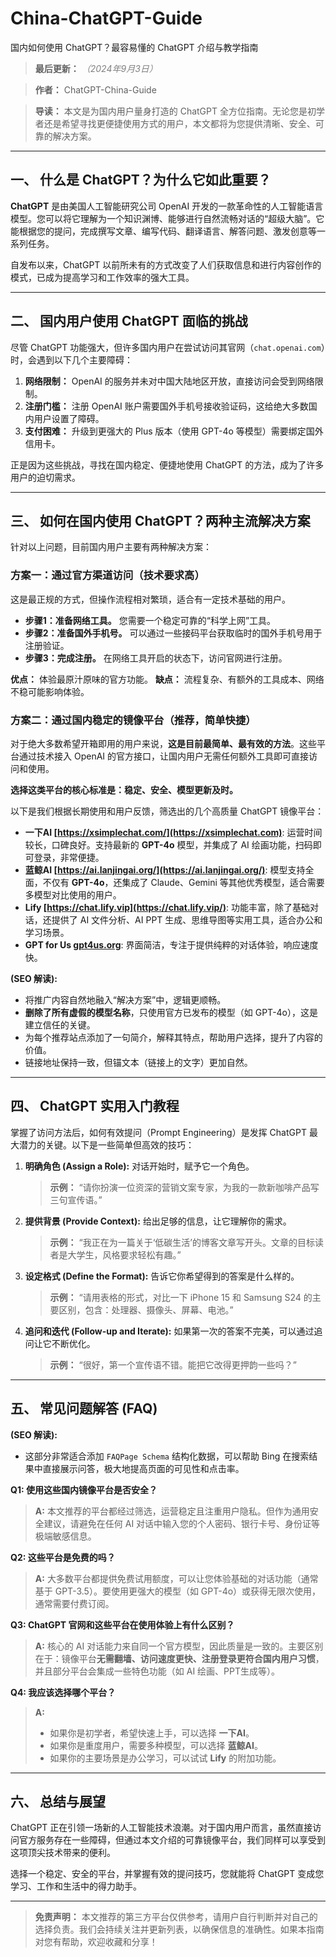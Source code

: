 # China-ChatGPT-Guide
国内如何使用 ChatGPT？最容易懂的 ChatGPT 介绍与教学指南

> **最后更新：** <em style="color: grey;">（2024年9月3日）</em> 

> **作者：** ChatGPT-China-Guide 

> **导读：** 本文是为国内用户量身打造的 ChatGPT 全方位指南。无论您是初学者还是希望寻找更便捷使用方式的用户，本文都将为您提供清晰、安全、可靠的解决方案。 

---

## **一、 什么是 ChatGPT？为什么它如此重要？**

**ChatGPT** 是由美国人工智能研究公司 OpenAI 开发的一款革命性的人工智能语言模型。您可以将它理解为一个知识渊博、能够进行自然流畅对话的“超级大脑”。它能根据您的提问，完成撰写文章、编写代码、翻译语言、解答问题、激发创意等一系列任务。

自发布以来，ChatGPT 以前所未有的方式改变了人们获取信息和进行内容创作的模式，已成为提高学习和工作效率的强大工具。

---

## **二、 国内用户使用 ChatGPT 面临的挑战**

尽管 ChatGPT 功能强大，但许多国内用户在尝试访问其官网（`chat.openai.com`）时，会遇到以下几个主要障碍：

1.  **网络限制：** OpenAI 的服务并未对中国大陆地区开放，直接访问会受到网络限制。
2.  **注册门槛：** 注册 OpenAI 账户需要国外手机号接收验证码，这给绝大多数国内用户设置了障碍。
3.  **支付困难：** 升级到更强大的 Plus 版本（使用 GPT-4o 等模型）需要绑定国外信用卡。

正是因为这些挑战，寻找在国内稳定、便捷地使用 ChatGPT 的方法，成为了许多用户的迫切需求。

---

## **三、 如何在国内使用 ChatGPT？两种主流解决方案**

针对以上问题，目前国内用户主要有两种解决方案：

### **方案一：通过官方渠道访问（技术要求高）**

这是最正规的方式，但操作流程相对繁琐，适合有一定技术基础的用户。

*   **步骤1：准备网络工具。** 您需要一个稳定可靠的“科学上网”工具。
*   **步骤2：准备国外手机号。** 可以通过一些接码平台获取临时的国外手机号用于注册验证。
*   **步骤3：完成注册。** 在网络工具开启的状态下，访问官网进行注册。

**优点：** 体验最原汁原味的官方功能。
**缺点：** 流程复杂、有额外的工具成本、网络不稳可能影响体验。

### **方案二：通过国内稳定的镜像平台（推荐，简单快捷）**

对于绝大多数希望开箱即用的用户来说，**这是目前最简单、最有效的方法**。这些平台通过技术接入 OpenAI 的官方接口，让国内用户无需任何额外工具即可直接访问和使用。

**选择这类平台的核心标准是：稳定、安全、模型更新及时。**

以下是我们根据长期使用和用户反馈，筛选出的几个高质量 ChatGPT 镜像平台：

*   **一下AI [https://xsimplechat.com/](https://xsimplechat.com)**: 运营时间较长，口碑良好。支持最新的 **GPT-4o** 模型，并集成了 AI 绘画功能，扫码即可登录，非常便捷。
*   **蓝鲸AI [https://ai.lanjingai.org/](https://ai.lanjingai.org/)**: 模型支持全面，不仅有 **GPT-4o**，还集成了 Claude、Gemini 等其他优秀模型，适合需要多模型对比使用的用户。
*   **Lify [https://chat.lify.vip](https://chat.lify.vip/)**: 功能丰富，除了基础对话，还提供了 AI 文件分析、AI PPT 生成、思维导图等实用工具，适合办公和学习场景。
*   **GPT for Us [gpt4us.org](https://gpt4us.org/chatgpt-china-site)**: 界面简洁，专注于提供纯粹的对话体验，响应速度快。

**(SEO 解读):**
*   将推广内容自然地融入“解决方案”中，逻辑更顺畅。
*   **删除了所有虚假的模型名称**，只使用官方已发布的模型（如 GPT-4o），这是建立信任的关键。
*   为每个推荐站点添加了一句简介，解释其特点，帮助用户选择，提升了内容的价值。
*   链接地址保持一致，但锚文本（链接上的文字）更加自然。

---

## **四、 ChatGPT 实用入门教程**

掌握了访问方法后，如何有效提问（Prompt Engineering）是发挥 ChatGPT 最大潜力的关键。以下是一些简单但高效的技巧：

1.  **明确角色 (Assign a Role):** 对话开始时，赋予它一个角色。
    > **示例：** “请你扮演一位资深的营销文案专家，为我的一款新咖啡产品写三句宣传语。”

2.  **提供背景 (Provide Context):** 给出足够的信息，让它理解你的需求。
    > **示例：** “我正在为一篇关于‘低碳生活’的博客文章写开头。文章的目标读者是大学生，风格要求轻松有趣。”

3.  **设定格式 (Define the Format):** 告诉它你希望得到的答案是什么样的。
    > **示例：** “请用表格的形式，对比一下 iPhone 15 和 Samsung S24 的主要区别，包含：处理器、摄像头、屏幕、电池。”

4.  **追问和迭代 (Follow-up and Iterate):** 如果第一次的答案不完美，可以通过追问让它不断优化。
    > **示例：** “很好，第一个宣传语不错。能把它改得更押韵一些吗？”

---

## **五、 常见问题解答 (FAQ)**

**(SEO 解读):**
*   这部分非常适合添加 `FAQPage Schema` 结构化数据，可以帮助 Bing 在搜索结果中直接展示问答，极大地提高页面的可见性和点击率。

**Q1: 使用这些国内镜像平台是否安全？**
> **A:** 本文推荐的平台都经过筛选，运营稳定且注重用户隐私。但作为通用安全建议，请避免在任何 AI 对话中输入您的个人密码、银行卡号、身份证等极端敏感信息。

**Q2: 这些平台是免费的吗？**
> **A:** 大多数平台都提供免费试用额度，可以让您体验基础的对话功能（通常基于 GPT-3.5）。要使用更强大的模型（如 GPT-4o）或获得无限次使用，通常需要付费订阅。

**Q3: ChatGPT 官网和这些平台在使用体验上有什么区别？**
> **A:** 核心的 AI 对话能力来自同一个官方模型，因此质量是一致的。主要区别在于：镜像平台**无需翻墙、访问速度更快、注册登录更符合国内用户习惯**，并且部分平台会集成一些特色功能（如 AI 绘画、PPT生成等）。

**Q4: 我应该选择哪个平台？**
> **A:**
> *   如果你是初学者，希望快速上手，可以选择 **一下AI**。
> *   如果你是重度用户，需要多种模型，可以选择 **蓝鲸AI**。
> *   如果你的主要场景是办公学习，可以试试 **Lify** 的附加功能。

---

## **六、 总结与展望**

ChatGPT 正在引领一场新的人工智能技术浪潮。对于国内用户而言，虽然直接访问官方服务存在一些障碍，但通过本文介绍的可靠镜像平台，我们同样可以享受到这项顶尖技术带来的便利。

选择一个稳定、安全的平台，并掌握有效的提问技巧，您就能将 ChatGPT 变成您学习、工作和生活中的得力助手。

---
> **免责声明：** 本文推荐的第三方平台仅供参考，请用户自行判断并对自己的选择负责。我们会持续关注并更新列表，以确保信息的准确性。如果本指南对您有帮助，欢迎收藏和分享！
